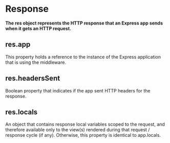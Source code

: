 # Response
**The res object represents the HTTP response that an Express app sends when it gets an HTTP request.**
## res.app
This property holds a reference to the instance of the Express application that is using the middleware.
## res.headersSent
Boolean property that indicates if the app sent HTTP headers for the response.
## res.locals
An object that contains response local variables scoped to the request, and therefore available only to the view(s) rendered during that request / response cycle (if any). Otherwise, this property is identical to app.locals.

